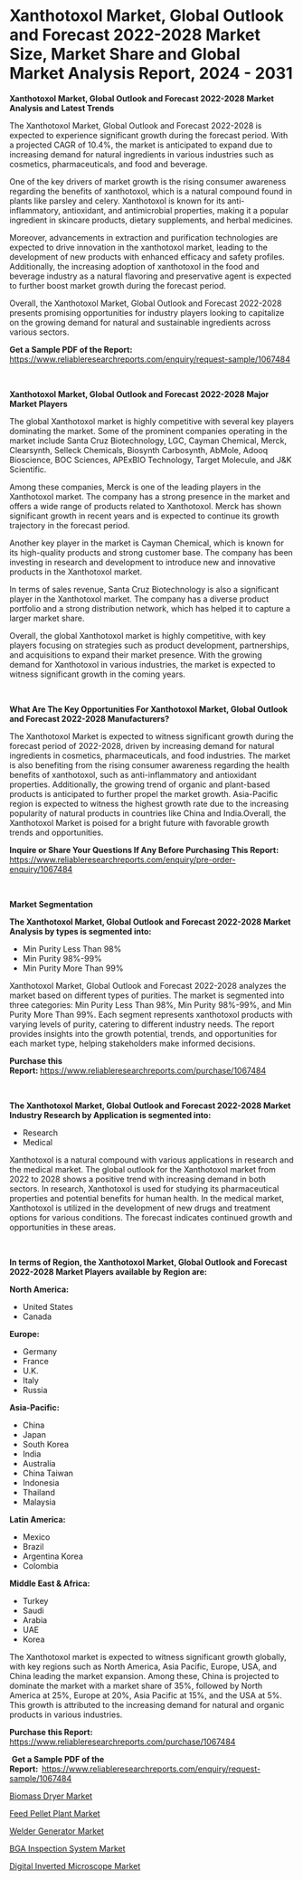 <p><h1>Xanthotoxol Market, Global Outlook and Forecast 2022-2028 Market Size, Market Share and Global Market Analysis Report, 2024 - 2031</h1></p><p><strong>Xanthotoxol Market, Global Outlook and Forecast 2022-2028 Market Analysis and Latest Trends</strong></p>
<p><p>The Xanthotoxol Market, Global Outlook and Forecast 2022-2028 is expected to experience significant growth during the forecast period. With a projected CAGR of 10.4%, the market is anticipated to expand due to increasing demand for natural ingredients in various industries such as cosmetics, pharmaceuticals, and food and beverage.</p><p>One of the key drivers of market growth is the rising consumer awareness regarding the benefits of xanthotoxol, which is a natural compound found in plants like parsley and celery. Xanthotoxol is known for its anti-inflammatory, antioxidant, and antimicrobial properties, making it a popular ingredient in skincare products, dietary supplements, and herbal medicines.</p><p>Moreover, advancements in extraction and purification technologies are expected to drive innovation in the xanthotoxol market, leading to the development of new products with enhanced efficacy and safety profiles. Additionally, the increasing adoption of xanthotoxol in the food and beverage industry as a natural flavoring and preservative agent is expected to further boost market growth during the forecast period.</p><p>Overall, the Xanthotoxol Market, Global Outlook and Forecast 2022-2028 presents promising opportunities for industry players looking to capitalize on the growing demand for natural and sustainable ingredients across various sectors.</p></p>
<p><strong>Get a Sample PDF of the Report:&nbsp;</strong> <a href="https://www.reliableresearchreports.com/enquiry/request-sample/1067484">https://www.reliableresearchreports.com/enquiry/request-sample/1067484</a></p>
<p>&nbsp;</p>
<p><strong>Xanthotoxol Market, Global Outlook and Forecast 2022-2028 Major Market Players</strong></p>
<p><p>The global Xanthotoxol market is highly competitive with several key players dominating the market. Some of the prominent companies operating in the market include Santa Cruz Biotechnology, LGC, Cayman Chemical, Merck, Clearsynth, Selleck Chemicals, Biosynth Carbosynth, AbMole, Adooq Bioscience, BOC Sciences, APExBIO Technology, Target Molecule, and J&K Scientific.</p><p>Among these companies, Merck is one of the leading players in the Xanthotoxol market. The company has a strong presence in the market and offers a wide range of products related to Xanthotoxol. Merck has shown significant growth in recent years and is expected to continue its growth trajectory in the forecast period.</p><p>Another key player in the market is Cayman Chemical, which is known for its high-quality products and strong customer base. The company has been investing in research and development to introduce new and innovative products in the Xanthotoxol market.</p><p>In terms of sales revenue, Santa Cruz Biotechnology is also a significant player in the Xanthotoxol market. The company has a diverse product portfolio and a strong distribution network, which has helped it to capture a larger market share.</p><p>Overall, the global Xanthotoxol market is highly competitive, with key players focusing on strategies such as product development, partnerships, and acquisitions to expand their market presence. With the growing demand for Xanthotoxol in various industries, the market is expected to witness significant growth in the coming years.</p></p>
<p>&nbsp;</p>
<p><strong>What Are The Key Opportunities For Xanthotoxol Market, Global Outlook and Forecast 2022-2028 Manufacturers?</strong></p>
<p><p>The Xanthotoxol Market is expected to witness significant growth during the forecast period of 2022-2028, driven by increasing demand for natural ingredients in cosmetics, pharmaceuticals, and food industries. The market is also benefiting from the rising consumer awareness regarding the health benefits of xanthotoxol, such as anti-inflammatory and antioxidant properties. Additionally, the growing trend of organic and plant-based products is anticipated to further propel the market growth. Asia-Pacific region is expected to witness the highest growth rate due to the increasing popularity of natural products in countries like China and India.Overall, the Xanthotoxol Market is poised for a bright future with favorable growth trends and opportunities.</p></p>
<p><strong>Inquire or Share Your Questions If Any Before Purchasing This Report:</strong> <a href="https://www.reliableresearchreports.com/enquiry/pre-order-enquiry/1067484">https://www.reliableresearchreports.com/enquiry/pre-order-enquiry/1067484</a></p>
<p>&nbsp;</p>
<p><strong>Market Segmentation</strong></p>
<p><strong>The Xanthotoxol Market, Global Outlook and Forecast 2022-2028 Market Analysis by types is segmented into:</strong></p>
<p><ul><li>Min Purity Less Than 98%</li><li>Min Purity 98%-99%</li><li>Min Purity More Than 99%</li></ul></p>
<p><p>Xanthotoxol Market, Global Outlook and Forecast 2022-2028 analyzes the market based on different types of purities. The market is segmented into three categories: Min Purity Less Than 98%, Min Purity 98%-99%, and Min Purity More Than 99%. Each segment represents xanthotoxol products with varying levels of purity, catering to different industry needs. The report provides insights into the growth potential, trends, and opportunities for each market type, helping stakeholders make informed decisions.</p></p>
<p><strong>Purchase this Report:&nbsp;</strong><a href="https://www.reliableresearchreports.com/purchase/1067484">https://www.reliableresearchreports.com/purchase/1067484</a></p>
<p>&nbsp;</p>
<p><strong>The Xanthotoxol Market, Global Outlook and Forecast 2022-2028 Market Industry Research by Application is segmented into:</strong></p>
<p><ul><li>Research</li><li>Medical</li></ul></p>
<p><p>Xanthotoxol is a natural compound with various applications in research and the medical market. The global outlook for the Xanthotoxol market from 2022 to 2028 shows a positive trend with increasing demand in both sectors. In research, Xanthotoxol is used for studying its pharmaceutical properties and potential benefits for human health. In the medical market, Xanthotoxol is utilized in the development of new drugs and treatment options for various conditions. The forecast indicates continued growth and opportunities in these areas.</p></p>
<p>&nbsp;</p>
<p><strong>In terms of Region, the Xanthotoxol Market, Global Outlook and Forecast 2022-2028 Market Players available by Region are:</strong></p>
<p>
    <p> <strong> North America: </strong>
        <ul>
            <li>United States</li>
            <li>Canada</li>
        </ul>
        </p> 
    <p> <strong> Europe: </strong>
        <ul>
            <li>Germany</li>
            <li>France</li>
            <li>U.K.</li>
            <li>Italy</li>
            <li>Russia</li>
        </ul>
        </p> 
    <p> <strong> Asia-Pacific: </strong>
        <ul>
            <li>China</li>
            <li>Japan</li>
            <li>South Korea</li>
            <li>India</li>
            <li>Australia</li>
            <li>China Taiwan</li>
            <li>Indonesia</li>
            <li>Thailand</li>
            <li>Malaysia</li>
        </ul>
        </p> 
    <p> <strong> Latin America: </strong>
        <ul>
            <li>Mexico</li>
            <li>Brazil</li>
            <li>Argentina Korea</li>
            <li>Colombia</li>
        </ul>
        </p> 
    <p> <strong> Middle East & Africa: </strong>
        <ul>
            <li>Turkey</li>
            <li>Saudi</li>
            <li>Arabia</li>
            <li>UAE</li>
            <li>Korea</li>
        </ul>
    </p>
    </p>
<p><p>The Xanthotoxol market is expected to witness significant growth globally, with key regions such as North America, Asia Pacific, Europe, USA, and China leading the market expansion. Among these, China is projected to dominate the market with a market share of 35%, followed by North America at 25%, Europe at 20%, Asia Pacific at 15%, and the USA at 5%. This growth is attributed to the increasing demand for natural and organic products in various industries.</p></p>
<p><strong>Purchase this Report: </strong><a href="https://www.reliableresearchreports.com/purchase/1067484">https://www.reliableresearchreports.com/purchase/1067484</a></p>
<p>&nbsp;<strong>Get a Sample PDF of the Report:&nbsp;&nbsp;</strong><a href="https://www.reliableresearchreports.com/enquiry/request-sample/1067484">https://www.reliableresearchreports.com/enquiry/request-sample/1067484</a></p>
<p><strong></strong></p>
<p><p><a href="https://medium.com/@soledadroob625/biomass-dryer-market-outlook-industry-overview-and-forecast-2024-to-2031-d8b6db850d1f">Biomass Dryer Market</a></p><p><a href="https://medium.com/@soledadroob625/feed-pellet-plant-market-insights-into-market-cagr-market-trends-and-growth-strategies-04cd38e8e2e1">Feed Pellet Plant Market</a></p><p><a href="https://medium.com/@elzaziemann1943/welder-generator-market-report-reveals-the-latest-trends-and-growth-opportunities-of-this-market-425f1ca2be58">Welder Generator Market</a></p><p><a href="https://medium.com/@michellebutler19/bga-inspection-system-market-trends-and-market-analysis-forecasted-for-period-2024-2031-bed8724b9f43">BGA Inspection System Market</a></p><p><a href="https://medium.com/p/c3eb909fd5b2/edit">Digital Inverted Microscope Market</a></p></p>